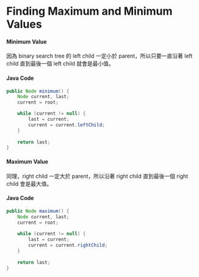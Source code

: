 # Finding Maximum and Minimum Values

#### Minimum Value

因為 binary search tree 的 left child 一定小於 parent，所以只要一直沿著 left child 直到最後一個 left child 就會是最小值。

#### Java Code

```java
public Node minimum() {
    Node current, last;
    current = root;

    while (current != null) {
        last = current;
        current = current.leftChild;
    }
    
    return last;
}
```

#### Maximum Value

同理，right child 一定大於 parent，所以沿著 right child 直到最後一個 right child 會是最大值。

#### Java Code

```java
public Node maximum() {
    Node current, last;
    current = root;
    
    while (current != null) {
        last = current;
        current = current.rightChild;
    }
    
    return last;
}
```

